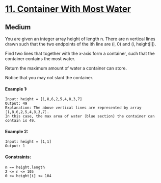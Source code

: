 # [11. Container With Most Water](https://leetcode.com/problems/container-with-most-water/description/?envType=study-plan-v2&envId=leetcode-75)

## Medium

You are given an integer array height of length n. There are n vertical lines drawn such that the two endpoints of the ith line are (i, 0) and (i, height[i]).

Find two lines that together with the x-axis form a container, such that the container contains the most water.

Return the maximum amount of water a container can store.

Notice that you may not slant the container.

#### Example 1:
````
Input: height = [1,8,6,2,5,4,8,3,7]
Output: 49
Explanation: The above vertical lines are represented by array [1,8,6,2,5,4,8,3,7].
In this case, the max area of water (blue section) the container can contain is 49.
````
#### Example 2:
`````
Input: height = [1,1]
Output: 1
`````

#### Constraints:
````
n == height.length
2 <= n <= 105
0 <= height[i] <= 104
````
